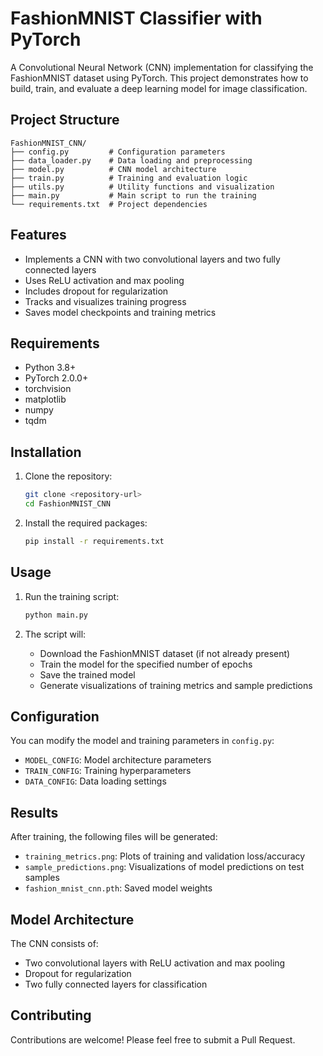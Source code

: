 # FashionMNIST Classifier with PyTorch

A Convolutional Neural Network (CNN) implementation for classifying the FashionMNIST dataset using PyTorch. This project demonstrates how to build, train, and evaluate a deep learning model for image classification.

## Project Structure

```
FashionMNIST_CNN/
├── config.py         # Configuration parameters
├── data_loader.py    # Data loading and preprocessing
├── model.py          # CNN model architecture
├── train.py          # Training and evaluation logic
├── utils.py          # Utility functions and visualization
├── main.py           # Main script to run the training
└── requirements.txt  # Project dependencies
```

## Features

- Implements a CNN with two convolutional layers and two fully connected layers
- Uses ReLU activation and max pooling
- Includes dropout for regularization
- Tracks and visualizes training progress
- Saves model checkpoints and training metrics

## Requirements

- Python 3.8+
- PyTorch 2.0.0+
- torchvision
- matplotlib
- numpy
- tqdm

## Installation

1. Clone the repository:

   ```bash
   git clone <repository-url>
   cd FashionMNIST_CNN
   ```

2. Install the required packages:
   ```bash
   pip install -r requirements.txt
   ```

## Usage

1. Run the training script:

   ```bash
   python main.py
   ```

2. The script will:
   - Download the FashionMNIST dataset (if not already present)
   - Train the model for the specified number of epochs
   - Save the trained model
   - Generate visualizations of training metrics and sample predictions

## Configuration

You can modify the model and training parameters in `config.py`:

- `MODEL_CONFIG`: Model architecture parameters
- `TRAIN_CONFIG`: Training hyperparameters
- `DATA_CONFIG`: Data loading settings

## Results

After training, the following files will be generated:

- `training_metrics.png`: Plots of training and validation loss/accuracy
- `sample_predictions.png`: Visualizations of model predictions on test samples
- `fashion_mnist_cnn.pth`: Saved model weights

## Model Architecture

The CNN consists of:

- Two convolutional layers with ReLU activation and max pooling
- Dropout for regularization
- Two fully connected layers for classification

## Contributing

Contributions are welcome! Please feel free to submit a Pull Request.

